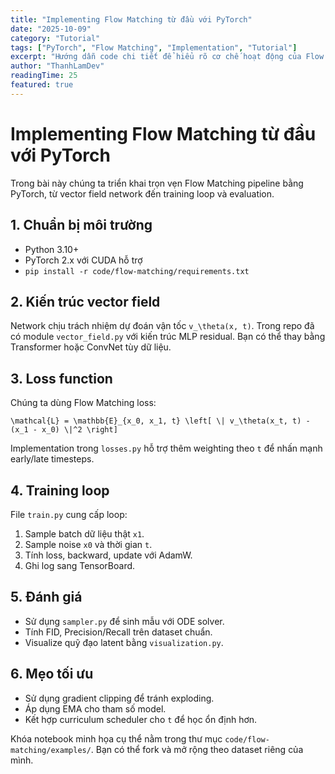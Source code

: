 ```yaml
---
title: "Implementing Flow Matching từ đầu với PyTorch"
date: "2025-10-09"
category: "Tutorial"
tags: ["PyTorch", "Flow Matching", "Implementation", "Tutorial"]
excerpt: "Hướng dẫn code chi tiết để hiểu rõ cơ chế hoạt động của Flow Matching. Từ basic concepts đến advanced optimization techniques với practical examples."
author: "ThanhLamDev"
readingTime: 25
featured: true
---
```


# Implementing Flow Matching từ đầu với PyTorch

Trong bài này chúng ta triển khai trọn vẹn Flow Matching pipeline bằng PyTorch, từ vector field network đến training loop và evaluation.

## 1. Chuẩn bị môi trường

- Python 3.10+
- PyTorch 2.x với CUDA hỗ trợ
- ```pip install -r code/flow-matching/requirements.txt```

## 2. Kiến trúc vector field

Network chịu trách nhiệm dự đoán vận tốc ```v_\theta(x, t)```. Trong repo đã có module `vector_field.py` với kiến trúc MLP residual. Bạn có thể thay bằng Transformer hoặc ConvNet tùy dữ liệu.

## 3. Loss function

Chúng ta dùng Flow Matching loss:

```
\mathcal{L} = \mathbb{E}_{x_0, x_1, t} \left[ \| v_\theta(x_t, t) - (x_1 - x_0) \|^2 \right]
```

Implementation trong `losses.py` hỗ trợ thêm weighting theo ```t``` để nhấn mạnh early/late timesteps.

## 4. Training loop

File `train.py` cung cấp loop:

1. Sample batch dữ liệu thật ```x1```.
2. Sample noise ```x0``` và thời gian ```t```.
3. Tính loss, backward, update với AdamW.
4. Ghi log sang TensorBoard.

## 5. Đánh giá

- Sử dụng `sampler.py` để sinh mẫu với ODE solver.
- Tính FID, Precision/Recall trên dataset chuẩn.
- Visualize quỹ đạo latent bằng `visualization.py`.

## 6. Mẹo tối ưu

- Sử dụng gradient clipping để tránh exploding.
- Áp dụng EMA cho tham số model.
- Kết hợp curriculum scheduler cho ```t``` để học ổn định hơn.

Khóa notebook minh họa cụ thể nằm trong thư mục `code/flow-matching/examples/`. Bạn có thể fork và mở rộng theo dataset riêng của mình.
